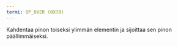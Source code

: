 ```yaml
---
termi: OP_OVER (0X78)
---
```


Kahdentaa pinon toiseksi ylimmän elementin ja sijoittaa sen pinon päällimmäiseksi.